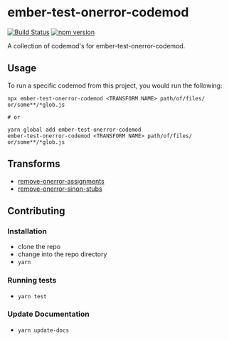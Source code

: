 # ember-test-onerror-codemod

[![Build Status](https://secure.travis-ci.org/ember-codemods/ember-test-onerror-codemod.svg?branch=master)](http://travis-ci.org/ember-codemods/ember-test-onerror-codemod)
[![npm version](https://badge.fury.io/js/ember-test-onerror-codemod.svg)](https://badge.fury.io/js/ember-test-onerror-codemod)

A collection of codemod's for ember-test-onerror-codemod.

## Usage

To run a specific codemod from this project, you would run the following:

```
npx ember-test-onerror-codemod <TRANSFORM NAME> path/of/files/ or/some**/*glob.js

# or

yarn global add ember-test-onerror-codemod
ember-test-onerror-codemod <TRANSFORM NAME> path/of/files/ or/some**/*glob.js
```

## Transforms

<!--TRANSFORMS_START-->
* [remove-onerror-assignments](transforms/remove-onerror-assignments/README.md)
* [remove-onerror-sinon-stubs](transforms/remove-onerror-sinon-stubs/README.md)
<!--TRANSFORMS_END-->

## Contributing

### Installation

* clone the repo
* change into the repo directory
* `yarn`

### Running tests

* `yarn test`

### Update Documentation

* `yarn update-docs`

